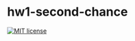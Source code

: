 # hw1-second-chance

[![MIT license](https://img.shields.io/badge/license-MIT-blue.svg)](https://github.com//fp-homework/blob/master/hw1-second-chance/LICENSE)
